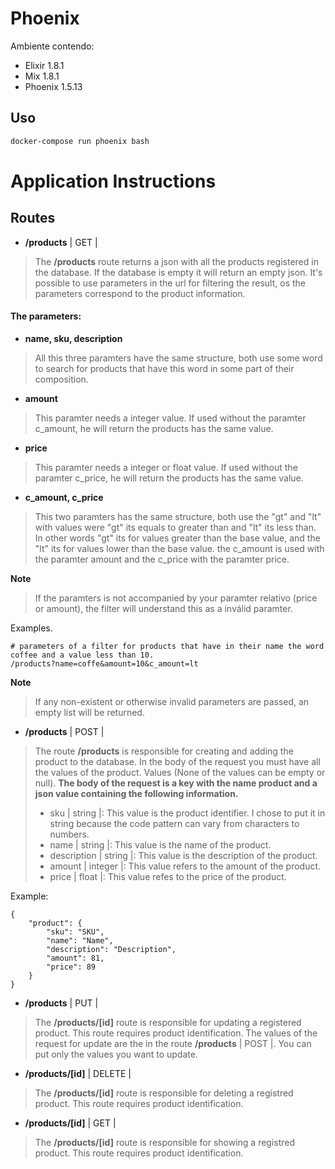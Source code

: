 # Phoenix

Ambiente contendo:
- Elixir 1.8.1
- Mix 1.8.1
- Phoenix 1.5.13

## Uso

```bash
docker-compose run phoenix bash
```

# Application Instructions

## Routes

- **/products**  | GET |
> The **/products** route returns a json with all the products registered in the database. If the database is empty it will return an empty json. It's possible to use parameters in the url for filtering the result, os the parameters correspond to the product information.

#### **The parameters:**
- **name, sku, description**
> All this three paramters have the same structure, both use some word to search for products that have this word in some part of their composition.

- **amount**
> This paramter needs a integer value. If used without the paramter c_amount, he will return the products has the same value.

- **price**
> This paramter needs a integer or float value. If used without the paramter c_price, he will return the products has the same value.

- **c_amount, c_price**
> This two paramters has the same structure, both use the "gt" and "lt" with values were "gt" its equals to greater than and "lt" its less than. In other words "gt" its for values greater than the base value, and the "lt" its for values lower than the base value. the c_amount is used with the paramter amount and the c_price with the paramter price.

**Note**
> If the paramters is not accompanied by your paramter relativo (price or amount), the filter will understand this as a inválid paramter.

Examples.
```
# parameters of a filter for products that have in their name the word coffee and a value less than 10.
/products?name=coffe&amount=10&c_amount=lt
```
**Note**
> If any non-existent or otherwise invalid parameters are passed, an empty list will be returned.

- **/products**  | POST |
> The route **/products** is responsible for creating and adding the product to the database. In the body of the request you must have all the values of the product.
> Values (None of the values can be empty or null). **The body of the request is a key with the name product and a json value containing the following information.**
> - sku | string |: This value is the product identifier. I chose to put it in string because the code pattern can vary from characters to numbers.
> - name | string |: This value is the name of the product.
> - description | string |: This value is the description of the product.
> - amount | integer |: This value refers to the amount of the product.
> - price | float |: This value refes to the price of the product.

Example:
```
{
	"product": {
		"sku": "SKU",
		"name": "Name",
		"description": "Description",
		"amount": 81,
		"price": 89
	}
}
```

- **/products** | PUT |
> The **/products/[id]** route is responsible for updating a registered product. This route requires product identification.
> The values of the request for update are the in the route **/products** | POST |. You can put only the values you want to update.

- **/products/[id]** | DELETE |
> The **/products/[id]** route is responsible for deleting a registred product. This route requires product identification.

- **/products/[id]** | GET |
> The **/products/[id]** route is responsible for showing a registred product. This route requires product identification.
